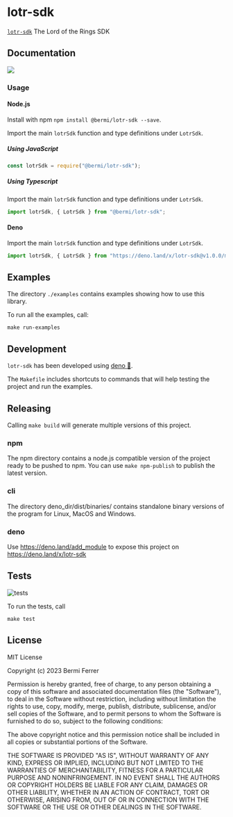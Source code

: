# lotr-sdk

[`lotr-sdk`](https://github.com/bermi/lotr-sdk) The Lord of the Rings SDK

## Documentation

[![](https://mermaid.ink/img/pako:eNptkctOAzEMRX8l8gpE5wciNoi2EgtW3aGRkCdxp9bkAXmogtJ_JzNlQmnJyj72tW7sAyivCSQogzEuGfuAtnWivAfHFo24_2oascxquKZrjrtr-kJdwD9Yijt2SWBPl3iTArte9OQ0hfPiKInPaEt4c3tRsJhohpPtyd7hBEQd2hEOj974UAtxz3YWlvQ9oxrm_Hg-b_xYndeM3iN_0pNbE6WKFboVpn_10wp-DXXeG8Hxdc9GVxiyq1pYgKVgkXW5xKRrIe3IUguyhJq2mE1qoXVja37TZQMrzckHkFs0kRaAOfnNh1MgU8g0N_0c9ASP30tCl_M?type=png)](https://mermaid.live/edit#pako:eNptkctOAzEMRX8l8gpE5wciNoi2EgtW3aGRkCdxp9bkAXmogtJ_JzNlQmnJyj72tW7sAyivCSQogzEuGfuAtnWivAfHFo24_2oascxquKZrjrtr-kJdwD9Yijt2SWBPl3iTArte9OQ0hfPiKInPaEt4c3tRsJhohpPtyd7hBEQd2hEOj974UAtxz3YWlvQ9oxrm_Hg-b_xYndeM3iN_0pNbE6WKFboVpn_10wp-DXXeG8Hxdc9GVxiyq1pYgKVgkXW5xKRrIe3IUguyhJq2mE1qoXVja37TZQMrzckHkFs0kRaAOfnNh1MgU8g0N_0c9ASP30tCl_M)

### Usage

#### Node.js

Install with npm `npm install @bermi/lotr-sdk --save`.

Import the main `lotrSdk` function and type definitions under `LotrSdk`.

##### Using JavaScript

```javascript
const lotrSdk = require("@bermi/lotr-sdk");
```

##### Using Typescript

Import the main `lotrSdk` function and type definitions under `LotrSdk`.

```typescript
import lotrSdk, { LotrSdk } from "@bermi/lotr-sdk";
```

#### Deno

Import the main `lotrSdk` function and type definitions under `LotrSdk`.

```typescript
import lotrSdk, { LotrSdk } from "https://deno.land/x/lotr-sdk@v1.0.0/mod.ts";
```

## Examples

The directory `./examples` contains examples showing how to use this library.

To run all the examples, call:

```shell
make run-examples
```

## Development

`lotr-sdk` has been developed using [deno 🦕](https://deno.land/).

The `Makefile` includes shortcuts to commands that will help testing the project
and run the examples.

## Releasing

Calling `make build` will generate multiple versions of this project.

### npm

The npm directory contains a node.js compatible version of the project ready to
be pushed to npm. You can use `make npm-publish` to publish the latest version.

### cli

The directory deno_dir/dist/binaries/ contains standalone binary versions of the
program for Linux, MacOS and Windows.

### deno

Use https://deno.land/add_module to expose this project on
https://deno.land/x/lotr-sdk

## Tests

![tests](https://github.com/bermi/lotr-sdk/actions/workflows/deno.yml/badge.svg)

To run the tests, call

```shell
make test
```

## License

MIT License

Copyright (c) 2023 Bermi Ferrer

Permission is hereby granted, free of charge, to any person obtaining a copy of
this software and associated documentation files (the "Software"), to deal in
the Software without restriction, including without limitation the rights to
use, copy, modify, merge, publish, distribute, sublicense, and/or sell copies of
the Software, and to permit persons to whom the Software is furnished to do so,
subject to the following conditions:

The above copyright notice and this permission notice shall be included in all
copies or substantial portions of the Software.

THE SOFTWARE IS PROVIDED "AS IS", WITHOUT WARRANTY OF ANY KIND, EXPRESS OR
IMPLIED, INCLUDING BUT NOT LIMITED TO THE WARRANTIES OF MERCHANTABILITY, FITNESS
FOR A PARTICULAR PURPOSE AND NONINFRINGEMENT. IN NO EVENT SHALL THE AUTHORS OR
COPYRIGHT HOLDERS BE LIABLE FOR ANY CLAIM, DAMAGES OR OTHER LIABILITY, WHETHER
IN AN ACTION OF CONTRACT, TORT OR OTHERWISE, ARISING FROM, OUT OF OR IN
CONNECTION WITH THE SOFTWARE OR THE USE OR OTHER DEALINGS IN THE SOFTWARE.
